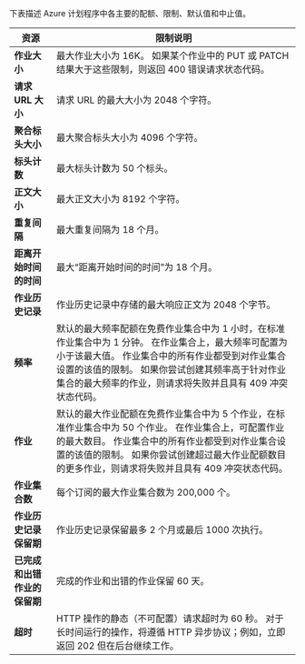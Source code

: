 下表描述 Azure 计划程序中各主要的配额、限制、默认值和中止值。

| 资源 | 限制说明 |
| --- | --- |
| **作业大小** |最大作业大小为 16K。 如果某个作业中的 PUT 或 PATCH 结果大于这些限制，则返回 400 错误请求状态代码。 |
| **请求 URL 大小** |请求 URL 的最大大小为 2048 个字符。 |
| **聚合标头大小** |最大聚合标头大小为 4096 个字符。 |
| **标头计数** |最大标头计数为 50 个标头。 |
| **正文大小** |最大正文大小为 8192 个字符。 |
| **重复间隔** |最大重复间隔为 18 个月。 |
| **距离开始时间的时间** |最大“距离开始时间的时间”为 18 个月。 |
| **作业历史记录** |作业历史记录中存储的最大响应正文为 2048 个字节。 |
| **频率** |默认的最大频率配额在免费作业集合中为 1 小时，在标准作业集合中为 1 分钟。 在作业集合上，最大频率可配置为小于该最大值。 作业集合中的所有作业都受到对作业集合设置的该值的限制。 如果你尝试创建其频率高于针对作业集合的最大频率的作业，则请求将失败并且具有 409 冲突状态代码。 |
| **作业** |默认的最大作业配额在免费作业集合中为 5 个作业，在标准作业集合中为 50 个作业。 在作业集合上，可配置作业的最大数目。 作业集合中的所有作业都受到对作业集合设置的该值的限制。 如果你尝试创建超过最大作业配额数目的更多作业，则请求将失败并且具有 409 冲突状态代码。 |
| **作业集合数** |每个订阅的最大作业集合数为 200,000 个。 |
| **作业历史记录保留期** |作业历史记录保留最多 2 个月或最后 1000 次执行。 |
| **已完成和出错作业的保留期** |完成的作业和出错的作业保留 60 天。 |
| **超时** |HTTP 操作的静态（不可配置）请求超时为 60 秒。 对于长时间运行的操作，将遵循 HTTP 异步协议；例如，立即返回 202 但在后台继续工作。 |



<!--HONumber=Jan17_HO3-->


